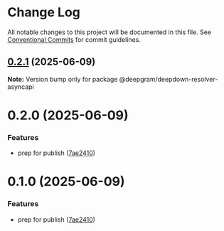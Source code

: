 # Change Log

All notable changes to this project will be documented in this file.
See [Conventional Commits](https://conventionalcommits.org) for commit guidelines.

## [0.2.1](https://github.com/deepgram/deepdown/compare/@deepgram/deepdown-resolver-asyncapi@0.2.0...@deepgram/deepdown-resolver-asyncapi@0.2.1) (2025-06-09)

**Note:** Version bump only for package @deepgram/deepdown-resolver-asyncapi

# 0.2.0 (2025-06-09)

### Features

- prep for publish ([7ae2410](https://github.com/deepgram/deepdown/commit/7ae24103a596b25ea784f9d4f7b1bc30e6b369c2))

# 0.1.0 (2025-06-09)

### Features

- prep for publish ([7ae2410](https://github.com/deepgram/deepdown/commit/7ae24103a596b25ea784f9d4f7b1bc30e6b369c2))
